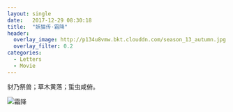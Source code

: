 ```yaml
---
layout: single
date:   2017-12-29 08:30:18
title:  "妖猫传·霜降"
header:
  overlay_image: http://p134u8vmw.bkt.clouddn.com/season_13_autumn.jpg
  overlay_filter: 0.2
categories:
  - Letters
  - Movie
---
```


豺乃祭兽；草木黄落；蜇虫咸俯。

![霜降](https://img1.doubanio.com/view/photo/l/public/p2502976108.webp)